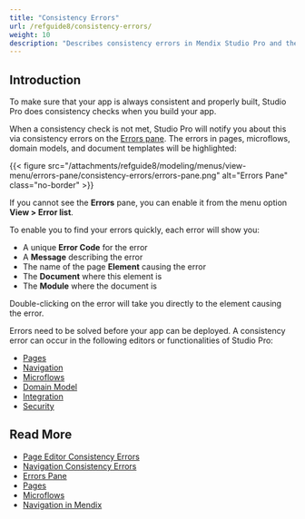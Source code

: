 ```yaml
---
title: "Consistency Errors"
url: /refguide8/consistency-errors/
weight: 10
description: "Describes consistency errors in Mendix Studio Pro and the way to fix them."
---
```


## Introduction 

To make sure that your app is always consistent and properly built, Studio Pro does consistency checks when you build your app. 

When a consistency check is not met, Studio Pro will notify you about this via consistency errors on the [Errors pane](/refguide8/errors-pane/). The errors in pages, microflows, domain models, and document templates will be highlighted:

{{< figure src="/attachments/refguide8/modeling/menus/view-menu/errors-pane/consistency-errors/errors-pane.png" alt="Errors Pane" class="no-border" >}}

If you cannot see the **Errors** pane, you can enable it from the menu option **View > Error list**.

To enable you to find your errors quickly, each error will show you:

* A unique **Error Code** for the error
* A **Message** describing the error
* The name of the page **Element** causing the error
* The **Document** where this element is
* The **Module** where the document is

Double-clicking on the error will take you directly to the element causing the error.

Errors need to be solved before your app can be deployed. A consistency error can occur in the following editors or functionalities of Studio Pro:

* [Pages](/refguide8/consistency-errors-pages/) 
* [Navigation](/refguide8/consistency-errors-navigation/) 
* [Microflows](/refguide8/microflows/)
* [Domain Model](/refguide8/domain-model/)
* [Integration](/refguide8/integration/)
* [Security](/refguide8/security/)

## Read More

* [Page Editor Consistency Errors](/refguide8/consistency-errors-pages/)
* [Navigation Consistency Errors](/refguide8/consistency-errors-navigation/)
* [Errors Pane](/refguide8/errors-pane/)
* [Pages](/refguide8/pages/)
* [Microflows](/refguide8/microflows/) 
* [Navigation in Mendix](/refguide8/navigation/)
